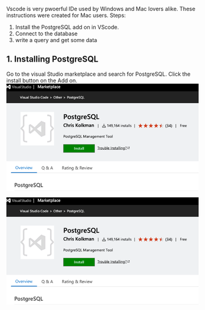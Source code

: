 


Vscode is very pwoerful IDe used by Windows and Mac lovers alike. These instructions were created for Mac users. 
Steps:
1. Install the PostgreSQL add on in VScode.
2. Connect to the database
3. write a query and get some data

## 1. Installing PostgreSQL
Go to the visual Studio marketplace and search for PostgreSQL. Click the install button on the Add on.
![Relative image folder](images/image1.png) 

![Github raw url](https://raw.githubusercontent.com/AVJdataminer/Formats/master/images/image1.png)




<!--stackedit_data:
eyJoaXN0b3J5IjpbMTE3MDc3OTQ5MCwtMTQxMTQ1NTU1OCwyOD
E0NTc4MzBdfQ==
-->